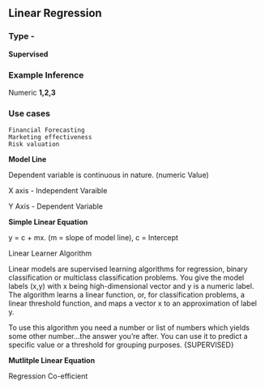 ## Linear Regression

### Type - 

**Supervised**

### Example Inference  

Numeric **1,2,3**


### Use cases

	Financial Forecasting
	Marketing effectiveness
	Risk valuation

 **Model Line**

Dependent variable is continuous in nature. (numeric Value)



X axis - Independent Varaible

Y Axis - Dependent Variable


**Simple Linear Equation**


y = c + mx.  (m = slope of model line), c = Intercept


Linear Learner AlgorithmLinear models are supervised learning algorithms for regression,binary classification or multiclass classification problems. Yougive the model labels (x,y) with x being high-dimensional vectorand y is a numeric label. The algorithm learns a linear function,or, for classification problems, a linear threshold function, andmaps a vector x to an approximation of label y.To use this algorithm you need a number or list of numbers which yieldssome other number…the answer you’re after. You can use it to predicta specific value or a threshold for grouping purposes.{SUPERVISED}


**Mutlitple Linear Equation**





Regression Co-efficient 




